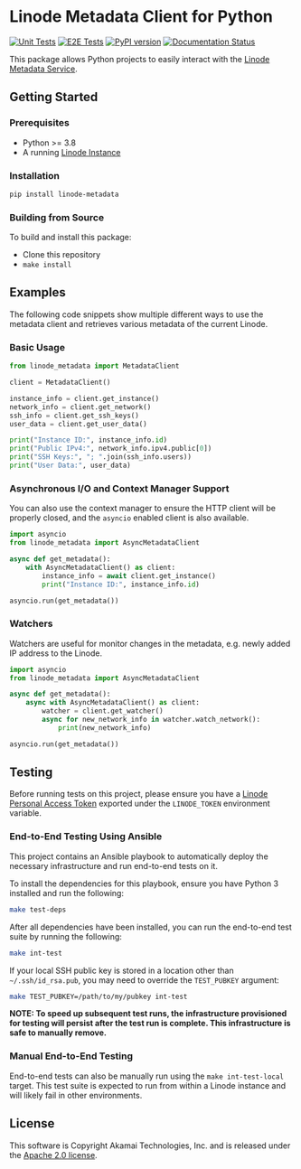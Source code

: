 # Linode Metadata Client for Python

[![Unit Tests](https://github.com/linode/py-metadata/actions/workflows/unit-tests.yml/badge.svg?branch=main)](https://github.com/linode/py-metadata/actions/workflows/unit-tests.yml)
[![E2E Tests](https://github.com/linode/py-metadata/actions/workflows/e2e-suite.yml/badge.svg?branch=main)](https://github.com/linode/py-metadata/actions/workflows/e2e-suite.yml)
[![PyPI version](https://badge.fury.io/py/linode-metadata.svg)](https://badge.fury.io/py/linode-metadata)
[![Documentation Status](https://readthedocs.org/projects/linode-metadata/badge/?version=latest)](https://linode-metadata.readthedocs.io/en/latest/?badge=latest)

This package allows Python projects to easily interact with the [Linode Metadata Service](https://www.linode.com/docs/products/compute/compute-instances/guides/metadata/?tabs=linode-api).

## Getting Started

### Prerequisites

- Python >= 3.8
- A running [Linode Instance](https://www.linode.com/docs/api/linode-instances/)

### Installation

```bash
pip install linode-metadata
```

### Building from Source

To build and install this package:

- Clone this repository
- `make install`

## Examples

The following code snippets show multiple different ways to use the metadata
client and retrieves various metadata of the current Linode.

### Basic Usage

```python
from linode_metadata import MetadataClient

client = MetadataClient()

instance_info = client.get_instance()
network_info = client.get_network()
ssh_info = client.get_ssh_keys()
user_data = client.get_user_data()

print("Instance ID:", instance_info.id)
print("Public IPv4:", network_info.ipv4.public[0])
print("SSH Keys:", "; ".join(ssh_info.users))
print("User Data:", user_data)
```

### Asynchronous I/O and Context Manager Support

You can also use the context manager to ensure the HTTP client will be properly closed, and the
`asyncio` enabled client is also available.

```python
import asyncio
from linode_metadata import AsyncMetadataClient

async def get_metadata():
    with AsyncMetadataClient() as client:
        instance_info = await client.get_instance()
        print("Instance ID:", instance_info.id)

asyncio.run(get_metadata())
```

### Watchers

Watchers are useful for monitor changes in the metadata, e.g. newly added IP address to the Linode.

```python
import asyncio
from linode_metadata import AsyncMetadataClient

async def get_metadata():
    async with AsyncMetadataClient() as client:
        watcher = client.get_watcher()
        async for new_network_info in watcher.watch_network():
            print(new_network_info)

asyncio.run(get_metadata())
```

## Testing

Before running tests on this project, please ensure you have a
[Linode Personal Access Token](https://www.linode.com/docs/products/tools/api/guides/manage-api-tokens/)
exported under the `LINODE_TOKEN` environment variable.

### End-to-End Testing Using Ansible

This project contains an Ansible playbook to automatically deploy the necessary infrastructure
and run end-to-end tests on it.

To install the dependencies for this playbook, ensure you have Python 3 installed and run the following:

```bash
make test-deps
```

After all dependencies have been installed, you can run the end-to-end test suite by running the following:

```bash
make int-test
```

If your local SSH public key is stored in a location other than `~/.ssh/id_rsa.pub`,
you may need to override the `TEST_PUBKEY` argument:

```bash
make TEST_PUBKEY=/path/to/my/pubkey int-test
```

**NOTE: To speed up subsequent test runs, the infrastructure provisioned for testing will persist after the test run is complete.
This infrastructure is safe to manually remove.**

### Manual End-to-End Testing

End-to-end tests can also be manually run using the `make int-test-local` target.
This test suite is expected to run from within a Linode instance and will likely 
fail in other environments.

## License

This software is Copyright Akamai Technologies, Inc. and is released under the [Apache 2.0 license](./LICENSE).

